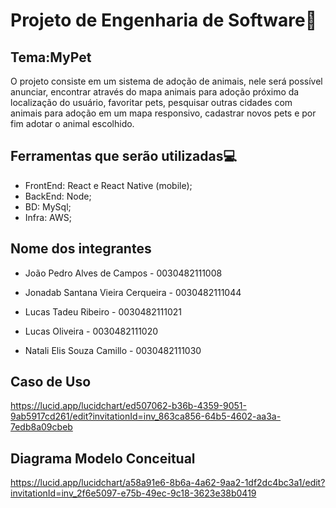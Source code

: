 # Projeto de Engenharia de Software:file_folder:
Tema:MyPet
-


O projeto consiste em um sistema de adoção de animais, nele será possível anunciar, encontrar através do mapa animais para adoção próximo da localização do usuário, favoritar pets, pesquisar outras cidades com animais para adoção em um mapa responsivo, cadastrar novos pets e por fim adotar o animal escolhido.

Ferramentas que serão utilizadas:computer:
-
- FrontEnd: React e React Native (mobile);
- BackEnd: Node;
- BD: MySql;
- Infra: AWS;

Nome dos integrantes
-

- João Pedro Alves de Campos - 0030482111008

- Jonadab Santana Vieira Cerqueira - 0030482111044

- Lucas Tadeu Ribeiro - 0030482111021

- Lucas Oliveira - 0030482111020

- Natali Elis Souza Camillo - 0030482111030

Caso de Uso 
-
https://lucid.app/lucidchart/ed507062-b36b-4359-9051-9ab5917cd261/edit?invitationId=inv_863ca856-64b5-4602-aa3a-7edb8a09cbeb

Diagrama Modelo Conceitual 
-
https://lucid.app/lucidchart/a58a91e6-8b6a-4a62-9aa2-1df2dc4bc3a1/edit?invitationId=inv_2f6e5097-e75b-49ec-9c18-3623e38b0419
